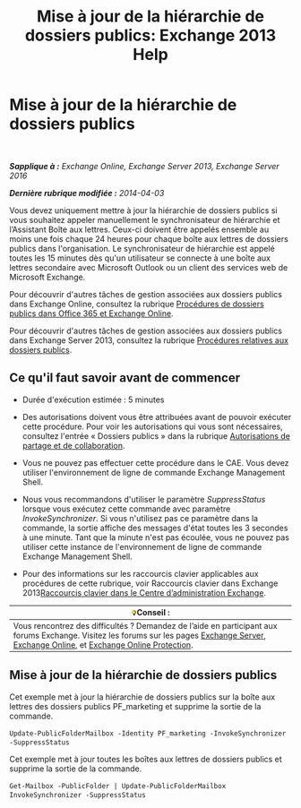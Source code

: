 ﻿---
title: 'Mise à jour de la hiérarchie de dossiers publics: Exchange 2013 Help'
TOCTitle: Mise à jour de la hiérarchie de dossiers publics
ms:assetid: a7b2fb51-0207-4d7d-938d-466ae110bb90
ms:mtpsurl: https://technet.microsoft.com/fr-fr/library/JJ945055(v=EXCHG.150)
ms:contentKeyID: 52057150
ms.date: 04/24/2018
mtps_version: v=EXCHG.150
ms.translationtype: HT
---

# Mise à jour de la hiérarchie de dossiers publics

 

_**Sapplique à :** Exchange Online, Exchange Server 2013, Exchange Server 2016_

_**Dernière rubrique modifiée :** 2014-04-03_

Vous devez uniquement mettre à jour la hiérarchie de dossiers publics si vous souhaitez appeler manuellement le synchronisateur de hiérarchie et l’Assistant Boîte aux lettres. Ceux-ci doivent être appelés ensemble au moins une fois chaque 24 heures pour chaque boîte aux lettres de dossiers publics dans l'organisation. Le synchronisateur de hiérarchie est appelé toutes les 15 minutes dès qu'un utilisateur se connecte à une boîte aux lettres secondaire avec Microsoft Outlook ou un client des services web de Microsoft Exchange.

Pour découvrir d'autres tâches de gestion associées aux dossiers publics dans Exchange Online, consultez la rubrique [Procédures de dossiers publics dans Office 365 et Exchange Online](https://technet.microsoft.com/fr-fr/library/jj966272\(v=exchg.150\)).

Pour découvrir d'autres tâches de gestion associées aux dossiers publics dans Exchange Server 2013, consultez la rubrique [Procédures relatives aux dossiers publics](public-folder-procedures-exchange-2013-help.md).

## Ce qu'il faut savoir avant de commencer

  - Durée d'exécution estimée : 5 minutes

  - Des autorisations doivent vous être attribuées avant de pouvoir exécuter cette procédure. Pour voir les autorisations qui vous sont nécessaires, consultez l'entrée « Dossiers publics » dans la rubrique [Autorisations de partage et de collaboration](sharing-and-collaboration-permissions-exchange-2013-help.md).

  - Vous ne pouvez pas effectuer cette procédure dans le CAE. Vous devez utiliser l'environnement de ligne de commande Exchange Management Shell.

  - Nous vous recommandons d'utiliser le paramètre *SuppressStatus* lorsque vous exécutez cette commande avec paramètre *InvokeSynchronizer*. Si vous n'utilisez pas ce paramètre dans la commande, la sortie affiche des messages d'état toutes les 3 secondes à une minute. Tant que la minute n'est pas écoulée, vous ne pouvez pas utiliser cette instance de l'environnement de ligne de commande Exchange Management Shell.

  - Pour des informations sur les raccourcis clavier applicables aux procédures de cette rubrique, voir Raccourcis clavier dans Exchange 2013[Raccourcis clavier dans le Centre d’administration Exchange](keyboard-shortcuts-in-the-exchange-admin-center-exchange-online-protection-help.md).

<table>
<thead>
<tr class="header">
<th><img src="images/Bb125224.tip(EXCHG.150).gif" title="Conseil" alt="Conseil" />Conseil :</th>
</tr>
</thead>
<tbody>
<tr class="odd">
<td>Vous rencontrez des difficultés ? Demandez de l’aide en participant aux forums Exchange. Visitez les forums sur les pages <a href="https://go.microsoft.com/fwlink/p/?linkid=60612">Exchange Server</a>, <a href="https://go.microsoft.com/fwlink/p/?linkid=267542">Exchange Online</a>, et <a href="https://go.microsoft.com/fwlink/p/?linkid=285351">Exchange Online Protection</a>.</td>
</tr>
</tbody>
</table>


## Mise à jour de la hiérarchie de dossiers publics

Cet exemple met à jour la hiérarchie de dossiers publics sur la boîte aux lettres des dossiers publics PF\_marketing et supprime la sortie de la commande.

    Update-PublicFolderMailbox -Identity PF_marketing -InvokeSynchronizer -SuppressStatus

Cet exemple met à jour toutes les boîtes aux lettres de dossiers publics et supprime la sortie de la commande.

    Get-Mailbox -PublicFolder | Update-PublicFolderMailbox InvokeSynchronizer -SuppressStatus

